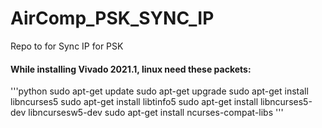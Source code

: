 # AirComp_PSK_SYNC_IP
Repo to for Sync IP for PSK
#### While installing Vivado 2021.1, linux need these packets:
  '''python
  sudo apt-get update
  sudo apt-get upgrade
  sudo apt-get install libncurses5
  sudo apt-get install libtinfo5
  sudo apt-get install libncurses5-dev libncursesw5-dev
  sudo apt-get install ncurses-compat-libs
  '''
